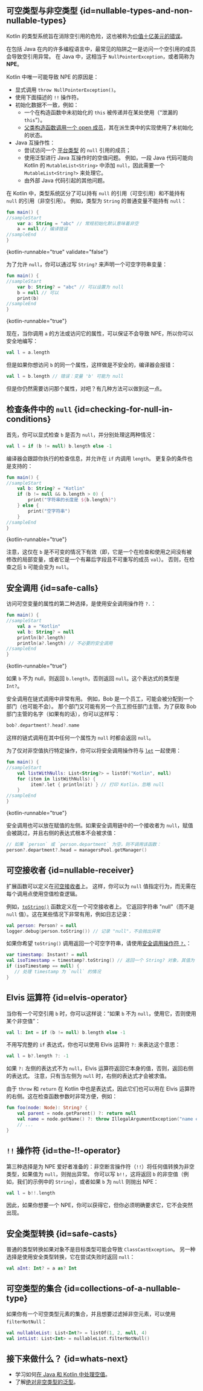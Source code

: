 [//]: # (title: 空安全)

## 可空类型与非空类型 {id=nullable-types-and-non-nullable-types}

Kotlin 的类型系统旨在消除空引用的危险，这也被称为[价值十亿美元的错误](https://en.wikipedia.org/wiki/Null_pointer#History)。

在包括 Java 在内的许多编程语言中，最常见的陷阱之一是访问一个空引用的成员会导致空引用异常。
在 Java 中，这相当于 `NullPointerException`，或者简称为 **NPE**。

Kotlin 中唯一可能导致 NPE 的原因是：

* 显式调用 `throw NullPointerException()`。
* 使用下面描述的 `!!` 操作符。
* 初始化数据不一致，例如：
  * 一个在构造函数中未初始化的 `this` 被传递并在某处使用（“泄漏的 `this`”）。
  * [父类构造函数调用一个 open 成员](inheritance.md#派生类初始化顺序)，其在派生类中的实现使用了未初始化的状态。
* Java 互操作性：
  * 尝试访问一个 [平台类型](java-interop.md#null-safety-and-platform-types) 的 `null` 引用的成员；
  * 使用泛型进行 Java 互操作时的空值问题。
    例如，一段 Java 代码可能向 Kotlin 的 `MutableList<String>` 中添加 `null`，因此需要一个 `MutableList<String?>` 来处理它。
  * 由外部 Java 代码引起的其他问题。

在 Kotlin 中，类型系统区分了可以持有 `null` 的引用（可空引用）和不能持有 `null` 的引用（非空引用）。
例如，类型为 `String` 的普通变量不能持有 `null`：

```kotlin
fun main() {
//sampleStart
    var a: String = "abc" // 常规初始化默认意味着非空
    a = null // 编译错误
//sampleEnd
}
```
{kotlin-runnable="true" validate="false"}

为了允许 `null`，你可以通过写 `String?` 来声明一个可空字符串变量：

```kotlin
fun main() {
//sampleStart
    var b: String? = "abc" // 可以设置为 null
    b = null // 可以
    print(b)
//sampleEnd
}
```
{kotlin-runnable="true"}

现在，当你调用 `a` 的方法或访问它的属性，可以保证不会导致 NPE，所以你可以安全地编写：

```kotlin
val l = a.length
```

但是如果你想访问 `b` 的同一个属性，这样做是不安全的，编译器会报错：

```kotlin
val l = b.length // 错误：变量 'b' 可能为 null
```

但是你仍然需要访问那个属性，对吧？有几种方法可以做到这一点。

## 检查条件中的 `null` {id=checking-for-null-in-conditions}

首先，你可以显式检查 `b` 是否为 `null`，并分别处理这两种情况：

```kotlin
val l = if (b != null) b.length else -1
```

编译器会跟踪你执行的检查信息，并允许在 `if` 内调用 `length`。
更复杂的条件也是支持的：

```kotlin
fun main() {
//sampleStart
    val b: String? = "Kotlin"
    if (b != null && b.length > 0) {
        print("字符串的长度是 ${b.length}")
    } else {
        print("空字符串")
    }
//sampleEnd
}
```
{kotlin-runnable="true"}

注意，这仅在 `b` 是不可变的情况下有效（即，它是一个在检查和使用之间没有被修改的局部变量，或者它是一个有幕后字段且不可重写的成员 `val`）。
否则，在检查之后 `b` 可能会变为 `null`。

## 安全调用 {id=safe-calls}

访问可空变量的属性的第二种选择，是使用安全调用操作符 `?.`：

```kotlin
fun main() {
//sampleStart
    val a = "Kotlin"
    val b: String? = null
    println(b?.length)
    println(a?.length) // 不必要的安全调用
//sampleEnd
}
```
{kotlin-runnable="true"}

如果 `b` 不为 null，则返回 `b.length`，否则返回 `null`。这个表达式的类型是 `Int?`。

安全调用在链式调用中非常有用。
例如，Bob 是一个员工，可能会被分配到一个部门（也可能不会）。
那个部门又可能有另一个员工担任部门主管。为了获取 Bob 部门主管的名字（如果有的话），你可以这样写：

```kotlin
bob?.department?.head?.name
```

这样的链式调用在其中任何一个属性为 `null` 时都会返回 `null`。

为了仅对非空值执行特定操作，你可以将安全调用操作符与
[`let`](https://kotlinlang.org/api/latest/jvm/stdlib/kotlin/let.html) 一起使用：

```kotlin
fun main() {
//sampleStart
    val listWithNulls: List<String?> = listOf("Kotlin", null)
    for (item in listWithNulls) {
         item?.let { println(it) } // 打印 Kotlin，忽略 null
    }
//sampleEnd
}
```
{kotlin-runnable="true"}

安全调用也可以放在赋值的左侧。如果安全调用链中的一个接收者为 `null`，赋值会被跳过，并且右侧的表达式根本不会被求值：

```kotlin
// 如果 `person` 或 `person.department` 为空，则不调用该函数：
person?.department?.head = managersPool.getManager()
```

## 可空接收者 {id=nullable-receiver}

扩展函数可以定义在[可空接收者](extensions.md#可空接收者)上。
这样，你可以为 `null` 值指定行为，而无需在每个调用点使用空值检查逻辑。

例如，[`toString()`](https://kotlinlang.org/api/latest/jvm/stdlib/kotlin/to-string.html) 函数定义在一个可空接收者上。
它返回字符串 "null"（而不是 `null` 值）。这在某些情况下非常有用，例如日志记录：

```kotlin
val person: Person? = null
logger.debug(person.toString()) // 记录 "null"，不会抛出异常
```

如果你希望 `toString()` 调用返回一个可空字符串，请使用[安全调用操作符 `?.`](#safe-calls)：

```kotlin
var timestamp: Instant? = null
val isoTimestamp = timestamp?.toString() // 返回一个 String? 对象，其值为 `null`
if (isoTimestamp == null) {
   // 处理 timestamp 为 `null` 的情况
}
```

## Elvis 运算符 {id=elvis-operator}

当你有一个可空引用 `b` 时，你可以这样说：“如果 `b` 不为 `null`，使用它，否则使用某个非空值”：

```kotlin
val l: Int = if (b != null) b.length else -1
```

不用写完整的 `if` 表达式，你也可以使用 Elvis 运算符 `?:` 来表达这个意思：

```kotlin
val l = b?.length ?: -1
```

如果 `?:` 左侧的表达式不为 `null`，Elvis 运算符返回它本身的值，否则，返回右侧的表达式。
注意，只有当左侧为 `null` 时，右侧的表达式才会被求值。

由于 `throw` 和 `return` 在 Kotlin 中也是表达式，因此它们也可以用在 Elvis 运算符的右侧。这在检查函数参数时非常方便，例如：

```kotlin
fun foo(node: Node): String? {
    val parent = node.getParent() ?: return null
    val name = node.getName() ?: throw IllegalArgumentException("name expected")
    // ...
}
```

## `!!` 操作符 {id=the-!!-operator}

第三种选择是为 NPE 爱好者准备的：非空断言操作符（`!!`）将任何值转换为非空类型，如果值为 `null`，则抛出异常。
你可以写 `b!!`，这将返回 `b` 的非空值（例如，我们的示例中的 `String`），或者如果 `b` 为 `null` 则抛出 NPE：

```kotlin
val l = b!!.length
```

因此，如果你想要一个 NPE，你可以获得它，但你必须明确要求它，它不会突然出现。

## 安全类型转换 {id=safe-casts}

普通的类型转换如果对象不是目标类型可能会导致 `ClassCastException`。
另一种选择是使用安全类型转换，它在尝试失败时返回 `null`：

```kotlin
val aInt: Int? = a as? Int
```

## 可空类型的集合 {id=collections-of-a-nullable-type}

如果你有一个可空类型元素的集合，并且想要过滤掉非空元素，可以使用 `filterNotNull`：

```kotlin
val nullableList: List<Int?> = listOf(1, 2, null, 4)
val intList: List<Int> = nullableList.filterNotNull()
```

## 接下来做什么？ {id=whats-next}

* 学习如何[在 Java 和 Kotlin 中处理空值](java-to-kotlin-nullability-guide.md)。
* 了解[绝对非空类型的泛型](generics.md#绝对非空类型)。
